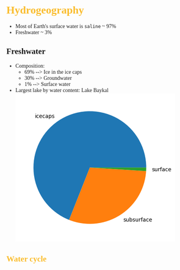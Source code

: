 <span style="font-family:'cascadia code'">

# <span style="color:#fabd2f">Hydrogeography
- Most of Earth's surface water is `saline` ~ 97%
- Freshwater ~ 3%

## Freshwater
- Composition:
  - 69% --> Ice in the ice caps
  - 30% --> Groundwater
  - 1% --> Surface water
- Largest lake by water content: Lake Baykal
![](output.png)

## <span style="color:#fabd2f">Water cycle

